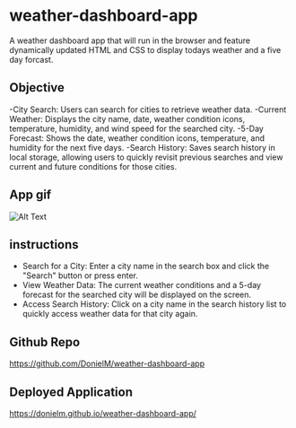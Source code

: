 # weather-dashboard-app
A weather dashboard app that will run in the browser and feature dynamically updated HTML and CSS to display todays weather and a five day forcast.

## Objective

-City Search: Users can search for cities to retrieve weather data.
-Current Weather: Displays the city name, date, weather condition icons, temperature, humidity, and wind speed for the searched city.
-5-Day Forecast: Shows the date, weather condition icons, temperature, and humidity for the next five days.
-Search History: Saves search history in local storage, allowing users to quickly revisit previous searches and view current and future conditions for those cities.

## App gif

![Alt Text](./assets/images/weatherapp.gif)

## instructions

- Search for a City: Enter a city name in the search box and click the "Search" button or press enter.
- View Weather Data: The current weather conditions and a 5-day forecast for the searched city will be displayed on the screen.
- Access Search History: Click on a city name in the search history list to quickly access weather data for that city again.

## Github Repo
https://github.com/DonielM/weather-dashboard-app

## Deployed Application
https://donielm.github.io/weather-dashboard-app/


